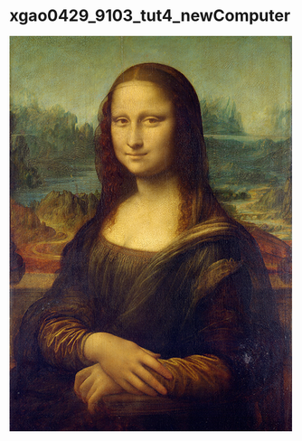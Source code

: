 # xgao0429_9103_tut4_newComputer
![An image of the Mona Lisa](assets/Mona_Lisa_by_Leonardo_da_Vinci_500_x_700.jpg)